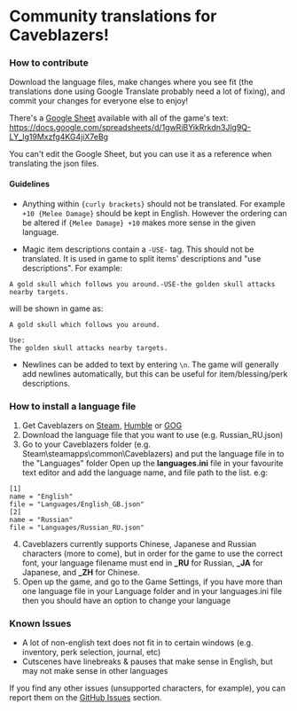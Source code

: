 # Community translations for Caveblazers!
### How to contribute
Download the language files, make changes where you see fit (the translations done using Google Translate probably need a lot of fixing), and commit your changes for everyone else to enjoy!

There's a [Google Sheet](https://docs.google.com/spreadsheets/d/1gwRiBYikRrkdn3Jlg9Q-LY_lg19Mxzfg4KG4jiX7eBg) available with all of the game's text: https://docs.google.com/spreadsheets/d/1gwRiBYikRrkdn3Jlg9Q-LY_lg19Mxzfg4KG4jiX7eBg

You can't edit the Google Sheet, but you can use it as a reference when translating the json files.

#### Guidelines

 - Anything within `{curly brackets}` should not be translated. For example `+10 {Melee Damage}` should be kept in English. However the ordering can be altered if `{Melee Damage} +10` makes more sense in the given language.

- Magic item descriptions contain a `-USE-` tag. This should not be translated. It is used in game to split items' descriptions and "use descriptions".
For example:
```
A gold skull which follows you around.-USE-the golden skull attacks nearby targets.
```
will be shown in game as:
```
A gold skull which follows you around.

Use:
The golden skull attacks nearby targets.
```
- Newlines can be added to text by entering `\n`. The game will generally add newlines automatically, but this can be useful for item/blessing/perk descriptions.

### How to install a language file
1. Get Caveblazers on [Steam](http://store.steampowered.com/app/452060/Caveblazers/), [Humble](https://www.humblebundle.com/store/caveblazers) or [GOG](https://www.gog.com/game/caveblazers)
2. Download the language file that you want to use (e.g. Russian_RU.json)
3. Go to your Caveblazers folder (e.g. Steam\steamapps\common\Caveblazers) and put the language file in to the "Languages" folder
Open up the **languages.ini** file in your favourite text editor and add the language name, and file path to the list. e.g:
```
[1]
name = "English"
file = "Languages/English_GB.json"
[2]
name = "Russian"
file = "Languages/Russian_RU.json"
```
4. Caveblazers currently supports Chinese, Japanese and Russian characters (more to come), but in order for the game to use the correct font, your language filename must end in **_RU** for Russian, **_JA** for Japanese, and **_ZH** for Chinese.
5. Open up the game, and go to the Game Settings, if you have more than one language file in your Language folder and in your languages.ini file then you should have an option to change your language

### Known Issues
- A lot of non-english text does not fit in to certain windows (e.g. inventory, perk selection, journal, etc)
- Cutscenes have linebreaks & pauses that make sense in English, but may not make sense in other languages

If you find any other issues (unsupported characters, for example), you can report them on the [GitHub Issues](https://github.com/wlewisgames/caveblazers-translations/issues) section.

